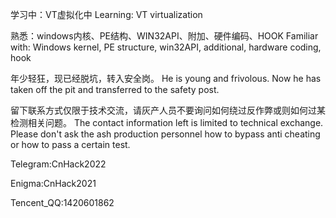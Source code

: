 学习中：VT虚拟化中
Learning: VT virtualization

熟悉：windows内核、PE结构、WIN32API、附加、硬件编码、HOOK
Familiar with: Windows kernel, PE structure, win32API, additional, hardware coding, hook

年少轻狂，现已经脱坑，转入安全岗。
He is young and frivolous. Now he has taken off the pit and transferred to the safety post.

留下联系方式仅限于技术交流，请灰产人员不要询问如何绕过反作弊或则如何过某检测相关问题。
The contact information left is limited to technical exchange. Please don't ask the ash production personnel how to bypass anti cheating or how to pass a certain test.

Telegram:CnHack2022

Enigma:CnHack2021

Tencent_QQ:1420601862
